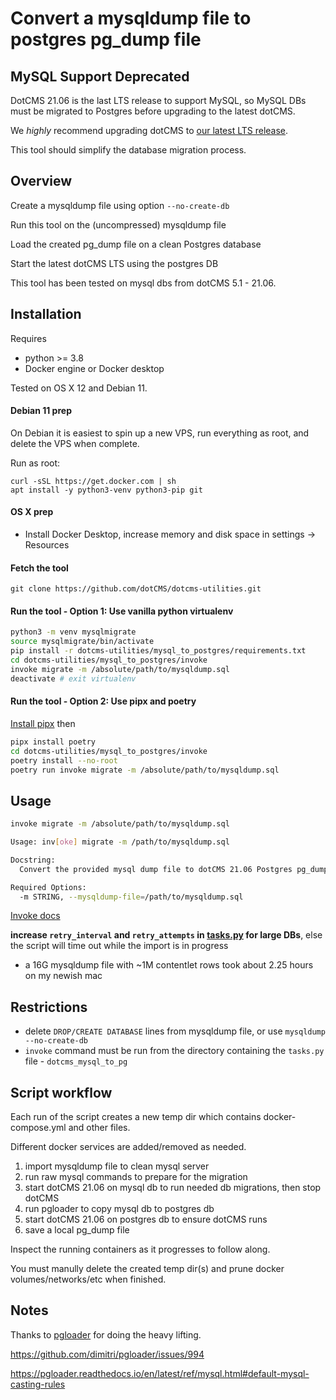 # Convert a mysqldump file to postgres pg_dump file
## MySQL Support Deprecated
DotCMS 21.06 is the last LTS release to support MySQL, so MySQL DBs must be migrated to Postgres before upgrading to the latest dotCMS.

We *highly* recommend upgrading dotCMS to [our latest LTS release](https://www.dotcms.com/docs/latest/current-releases).

This tool should simplify the database migration process.

## Overview

Create a mysqldump file using option `--no-create-db`

Run this tool on the (uncompressed) mysqldump file

Load the created pg_dump file on a clean Postgres database

Start the latest dotCMS LTS using the postgres DB

This tool has been tested on mysql dbs from dotCMS 5.1 - 21.06.

## Installation
Requires 
* python >= 3.8
* Docker engine or Docker desktop

Tested on OS X 12 and Debian 11.
 
#### Debian 11 prep
On Debian it is easiest to spin up a new VPS, run everything as root, and delete the VPS when complete.

Run as root:
```
curl -sSL https://get.docker.com | sh
apt install -y python3-venv python3-pip git
```
#### OS X prep
- Install Docker Desktop, increase memory and disk space in settings -> Resources

#### Fetch the tool
`git clone https://github.com/dotCMS/dotcms-utilities.git`

#### Run the tool - Option 1: Use vanilla python virtualenv
```bash
python3 -m venv mysqlmigrate
source mysqlmigrate/bin/activate
pip install -r dotcms-utilities/mysql_to_postgres/requirements.txt
cd dotcms-utilities/mysql_to_postgres/invoke
invoke migrate -m /absolute/path/to/mysqldump.sql
deactivate # exit virtualenv
```
#### Run the tool - Option 2: Use pipx and poetry
[Install pipx](https://pypa.github.io/pipx/) then
```bash
pipx install poetry
cd dotcms-utilities/mysql_to_postgres/invoke
poetry install --no-root
poetry run invoke migrate -m /absolute/path/to/mysqldump.sql
```

## Usage
```bash
invoke migrate -m /absolute/path/to/mysqldump.sql
```

```bash
Usage: inv[oke] migrate -m /path/to/mysqldump.sql

Docstring:
  Convert the provided mysql dump file to dotCMS 21.06 Postgres pg_dump file

Required Options:
  -m STRING, --mysqldump-file=/path/to/mysqldump.sql
```
[Invoke docs](https://www.pyinvoke.org/) 

**increase `retry_interval` and `retry_attempts` in [tasks.py](https://github.com/dotCMS/dotcms-utilities/blob/main/mysql_to_postgres/invoke/tasks.py) for large DBs**, else the script will time out while the import is in progress
- a 16G mysqldump file with ~1M contentlet rows took about 2.25 hours on my newish mac

## Restrictions
- delete `DROP/CREATE DATABASE` lines from mysqldump file, or use `mysqldump --no-create-db`
- `invoke` command must be run from the directory containing the `tasks.py` file - `dotcms_mysql_to_pg`

## Script workflow
Each run of the script creates a new temp dir which contains docker-compose.yml and other files.

Different docker services are added/removed as needed.

1. import mysqldump file to clean mysql server
2. run raw mysql commands to prepare for the migration
3. start dotCMS 21.06 on mysql db to run needed db migrations, then stop dotCMS
4. run pgloader to copy mysql db to postgres db
5. start dotCMS 21.06 on postgres db to ensure dotCMS runs
6. save a local pg_dump file

Inspect the running containers as it progresses to follow along.

You must manully delete the created temp dir(s) and prune docker volumes/networks/etc when finished.

## Notes
Thanks to [pgloader](https://pgloader.readthedocs.io/en/latest/) for doing the heavy lifting. 

https://github.com/dimitri/pgloader/issues/994

https://pgloader.readthedocs.io/en/latest/ref/mysql.html#default-mysql-casting-rules 
